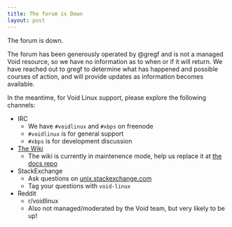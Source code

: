 ```yaml
---
title: The forum is Down
layout: post
---
```


The forum is down.

The forum has been generously operated by @gregf and is not a managed
Void resource, so we have no information as to when or if it will
return.  We have reached out to gregf to determine what has happened
and possible courses of action, and will provide updates as
information becomes available.

In the meantime, for Void Linux support, please explore the following
channels:

  * IRC
    * We have `#voidlinux` and `#xbps` on freenode
    * `#voidlinux` is for general support
    * `#xbps` is for development discussion
  * [The Wiki](http://wiki.voidlinux.eu)
    * The wiki is currently in maintenence mode, help us replace it at
      [the docs repo](https://github.com/void-linux/void-docs/)
  * StackExchange
    * Ask questions on [unix.stackexchange.com](unix.stackexchange.com)
    * Tag your questions with `void-linux`
  * Reddit
    * r/voidlinux 
    * Also not managed/moderated by the Void team, but very likely to
      be up!
